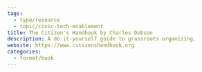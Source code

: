 ```yaml
---
tags:
  - type/resource
  - topic/civic-tech-enablement
title: The Citizen's Handbook by Charles Dobson
description: A do-it-yourself guide to grassroots organizing.
website: https://www.citizenshandbook.org
categories:
  - format/book
---
```

